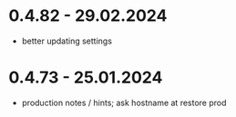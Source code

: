 # 0.4.82  - 29.02.2024
* better updating settings
# 0.4.73  -  25.01.2024

* production notes / hints; ask hostname at restore prod